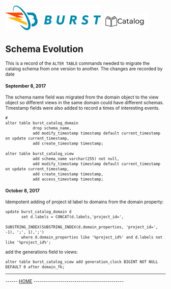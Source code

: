 ![Burst](../../documentation/burst_h_small.png "") ![catalog](catalog_small.png "")

# Schema Evolution


This is a record of the ```ALTER TABLE``` commands needed to migrate the
catalog schema from one version to another.  The changes are recorded by
date

#### September 8, 2017

The schema name field was migrated from the domain object to the view
object so different views in the same domain could have different schemas.
Timestamp fields were also added to record a times of interesting events.

```mysql-sql
# 
alter table burst_catalog_domain 
            drop schema_name, 
            add modify_timestamp timestamp default current_timestamp on update current_timestamp, 
            add create_timestamp timestamp;
            
alter table burst_catalog_view 
            add schema_name varchar(255) not null, 
            add modify_timestamp timestamp default current_timestamp on update current_timestamp, 
            add create_timestamp timestamp, 
            add access_timestamp timestamp;
```

#### October 8, 2017

Idempotent adding of project id label to domains from the domain property:
```mysql-sql
update burst_catalog_domain d 
       set d.labels = CONCAT(d.labels,'project_id=',
                      SUBSTRING_INDEX(SUBSTRING_INDEX(d.domain_properties, 'project_id=', -1), ';', 1),';') 
       where d.domain_properties like '%project_id%' and d.labels not like '%project_id%';
```

add the generations field to views:
```mysql-sql
alter table burst_catalog_view add generation_clock BIGINT NOT NULL DEFAULT 0 after domain_fk;
```

---
------ [HOME](../readme.md) --------------------------------------------
